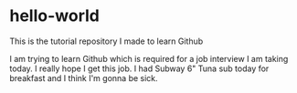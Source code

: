 # hello-world
This is the tutorial repository I made to learn Github

I am trying to learn Github which is required for a job interview I am taking today. I really hope I get this job. I had Subway 6" Tuna sub today for breakfast and I think I'm gonna be sick. 
